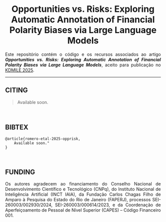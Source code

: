 <h1 align="center">
    Opportunities vs. Risks: Exploring Automatic Annotation of Financial Polarity Biases via Large Language Models
</h1>

<p align="justify">
Este repositório contém o código e os recursos associados ao artigo 
<b><i>Opportunities vs. Risks: Exploring Automatic Annotation of Financial Polarity Biases via Large Language Models</i></b>, 
aceito para publicação no <a href="https://bracis.sbc.org.br/2025/pt/kdmile/">KDMILE 2025</a>.

  
---

<h2 align="left"> CITING </h2>

> Available soon.

</br>

<h2 align="left"> BIBTEX </h2>

``` 
@article{romero-etal-2025-opprisk,
    Available soon." 
}
```  

<br>

<h2 align="left"> FUNDING </h2>
<p align="justify"> 
Os autores agradecem ao financiamento do Conselho Nacional de Desenvolvimento Científico e Tecnológico (CNPq), do Instituto Nacional de Inteligência Artificial (INCT IAIA), da Fundação Carlos Chagas Filho de Amparo à Pesquisa do Estado do Rio de Janeiro (FAPERJ), processos SEI-260003/002930/2024, SEI-260003/000614/2023, e da Coordenação de Aperfeiçoamento de Pessoal de Nível Superior (CAPES) – Código Financeiro  001.
</p>
</br>
